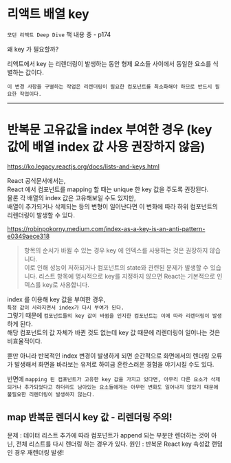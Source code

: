 # 리액트 배열 key

`모던 리액트 Deep Dive` 책 내용 중 - p174

왜 key 가 필요할까?

리액트에서 key 는 리렌더링이 발생하는 동안 형제 요소들 사이에서 동일한 요소를 식별하는 값이다.

`이 변경 사항을 구별하는 작업은 리렌더링이 필요한 컴포넌트를 최소화해야 하므로 반드시 필요한 작업이다.`

---

# 반복문 고유값을 index 부여한 경우 (key 값에 배열 index 값 사용 권장하지 않음)

https://ko.legacy.reactjs.org/docs/lists-and-keys.html

React 공식문서에서는,  
React 에서 컴포넌트를 mapping 할 때는 unique 한 key 값을 주도록 권장된다.  
물론 각 배열의 index 값은 고유해보일 수도 있지만,  
배열이 추가되거나 삭제되는 등의 변형이 일어난다면 이 변화에 따라 하위 컴포넌트의 리렌더링이 발생할 수 있다.

https://robinpokorny.medium.com/index-as-a-key-is-an-anti-pattern-e0349aece318

> 항목의 순서가 바뀔 수 있는 경우 key 에 인덱스를 사용하는 것은 권장하지 않습니다.  
> 이로 인해 성능이 저하되거나 컴포넌트의 state와 관련된 문제가 발생할 수 있습니다.
> 리스트 항목에 명시적으로 key를 지정하지 않으면 React는 기본적으로 인덱스를 key로 사용합니다.

index 를 이용해 key 값을 부여한 경우,  
`특정 값이 사라지면서 index가 다시 부여가 된다.`  
그렇기 때문에 `컴포넌트들의 key 값이 바뀜을 인지한 컴포넌트는 이에 따라 리렌더링이 발생`하게 된다.  
해당 컴포넌트의 값 자체가 바뀐 것도 없는데 key 값 때문에 리렌더링이 일어나는 것은 비효율적이다.

뿐만 아니라 반복적인 index 변경이 발생하게 되면 순간적으로 화면에서의 렌더링 오류가 발생해서 화면을 바라보는 유저로 하여금 혼란스러운 경험을 야기시킬 수도 있다.

반면에 `mapping 된 컴포넌트가 고유한 key 값을 가지고 있다면, 아무리 다른 요소가 삭제되거나 추가되었다고 하더라도 남아있는 요소들에게는 아무런 변화도 일어나지 않았기 때문에 불필요한 리렌더링이 발생하지 않는다.`

## map 반복문 렌더시 key 값 - 리렌더링 주의!

문제 : 데이터 리스트 추가에 따라 컴포넌트가 append 되는 부분만 렌더하는 것이 아닌, 전체 리스트를 다시 렌더링 하는 경우가 있다.
원인 : 반복문 React key 속성값 랜덤인 경우 재렌더링 발생!
